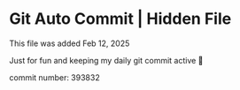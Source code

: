 # Git Auto Commit | Hidden File

This file was added Feb 12, 2025

Just for fun and keeping my daily git commit active 🤪

commit number: 393832
